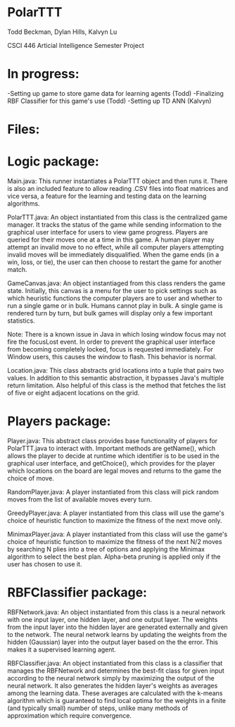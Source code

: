 PolarTTT
========

Todd Beckman, Dylan Hills, Kalvyn Lu

CSCI 446 Articial Intelligence Semester Project

In progress:
========
-Setting up game to store game data for learning agents (Todd)
-Finalizing RBF Classifier for this game's use (Todd)
-Setting up TD ANN (Kalvyn)

Files:
========
Logic package:
========

Main.java: This runner instantiates a PolarTTT object and then runs it.
There is also an included feature to allow reading .CSV files into float matrices and vice versa,
a feature for the learning and testing data on the learning algorithms.

PolarTTT.java: An object instantiated from this class is the centralized game manager. It tracks
the status of the game while sending information to the graphical user interface for users to
view game progress. Players are queried for their moves one at a time in this game. A human player
may attempt an invalid move to no effect, while all computer players attempting invalid moves will
be immediately disqualified. When the game ends (in a win, loss, or tie), the user can then choose
to restart the game for another match.

GameCanvas.java: An object instantiaged from this class renders the game state. Initially, this
canvas is a menu for the user to pick settings such as which heuristic functions the computer players
are to user and whether to run a single game or in bulk. Humans cannot play in bulk. A single game is
rendered turn by turn, but bulk games will display only a few important statistics.

Note: There is a known issue in Java in which losing window focus may not fire the focusLost event.
In order to prevent the graphical user interface from becoming completely locked, focus is requested
immediately. For Window users, this causes the window to flash. This behavior is normal.

Location.java: This class abstracts grid locations into a tuple that pairs two values. In addition to 
this semantic abstraction, it bypasses Java's multiple return limitation. Also helpful of this class
is the method that fetches the list of five or eight adjacent locations on the grid.

Players package:
========

Player.java: This abstract class provides base functionality of players for PolarTTT.java to interact
with. Important methods are getName(), which allows the player to decide at runtime which identifier
is to be used in the graphical user interface, and getChoice(), which provides for the player which
locations on the board are legal moves and returns to the game the choice of move.

RandomPlayer.java: A player instantiated from this class will pick random moves from the list of
available moves every turn.

GreedyPlayer.java: A player instantiated from this class will use the game's choice of heuristic
function to maximize the fitness of the next move only.

MinimaxPlayer.java: A player instantiated from this class will use the game's choice of heuristic
function to maximize the fitness of the next N/2 moves by searching N plies into a tree of options
and applying the Minimax algorithm to select the best plan. Alpha-beta pruning is applied only if
the user has chosen to use it.

RBFClassifier package:
========

RBFNetwork.java: An object instantiated from this class is a neural network with one input layer, one
hidden layer, and one output layer. The weights from the input layer into the hidden layer are
generated externally and given to the network. The neural network learns by updating the weights from
the hidden (Gaussian) layer into the output layer based on the the error. This makes it a supervised
learning agent.

RBFClassifier.java: An object instantiated from this class is a classifier that manages the RBFNetwork
and determines the best-fit class for given input according to the neural network simply by maximizing
the output of the neural network. It also generates the hidden layer's weights as averages among the
learning data. These averages are calculated with the k-means algorithm which is guaranteed to find
local optima for the weights in a finite (and typically small) number of steps, unlike many methods of
approximation which require convergence.

